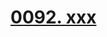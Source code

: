 # [0092. xxx](https://github.com/Tdahuyou/TNotes.react/tree/main/0092.%20xxx)

<!-- region:toc -->

<!-- endregion:toc -->
